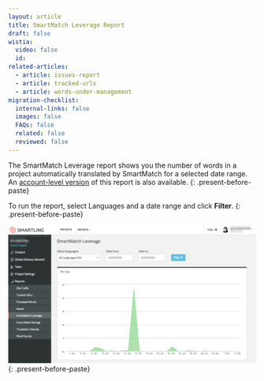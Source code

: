 ```yaml
---
layout: article
title: SmartMatch Leverage Report
draft: false
wistia:
  video: false
  id:
related-articles:
  - article: issues-report
  - article: tracked-urls
  - article: words-under-management
migration-checklist:
  internal-links: false
  images: false
  FAQs: false
  related: false
  reviewed: false
---
```



The SmartMatch Leverage report shows you the number of words in a project automatically translated by SmartMatch for a selected date range. An&nbsp;[account-level version](http://support.smartling.com/hc/en-us/articles/216811267)&nbsp;of this report is also available.
{: .present-before-paste}

To run the report, select Languages and a date range and click&nbsp;**Filter**.
{: .present-before-paste}

![](/uploads/versions/smartling___smartmatch_leverage---x----1268-704x---.png)
{: .present-before-paste}